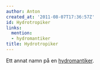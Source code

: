 ```yaml
---
author: Anton
created_at: '2011-08-07T17:36:57Z'
id: Hydrotropiker
links:
  mention:
  - hydromantiker
title: Hydrotropiker
---
```


Ett annat namn på en [hydromantiker].

  [hydromantiker]: hydromantiker
